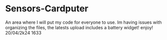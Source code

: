 # Sensors-Cardputer
An area where I will put my code for everyone to use.
Im having issues with organizing the files, the latests upload includes a battery widget! enjoy! 20/04/2k24 1633
